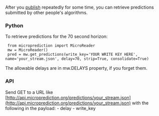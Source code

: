 After you [publish](https://microprediction.github.io/microprediction/publish.html) repeatedly for some time, you can retrieve predictions submitted by other people's algorithms. 


### Python 
To retrieve predictions for the 70 second horizon:

     from microprediction import MicroReader
     mw = MicroReader()
     pred = mw.get_predictions(write_key='YOUR WRITE KEY HERE', name='your_stream.json', delay=70, strip=True, consolidate=True)

The allowable delays are in mw.DELAYS property, if you forget them. 

### API

Send GET to a URL like [http://api.microprediction.org/predictions/your_stream.json](http://api.microprediction.org/predictions/your_stream.json) with the following in the payload:
     - delay
     - write_key 
     
     
